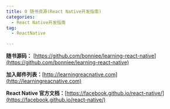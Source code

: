 ```yaml
---
title: 0 随书资源(React Native开发指南)
categories:
  - React Native开发指南
tag:
  - ReactNative

---
```




**随书源码：** [https://github.com/bonniee/learning-react-native](https://github.com/bonniee/learning-react-native)

**加入邮件列表：**[http://learningreacnative.com](http://learningreacnative.com)

**React Native 官方文档：**[https://facebook.github.io/react-native/](https://facebook.github.io/react-native/)